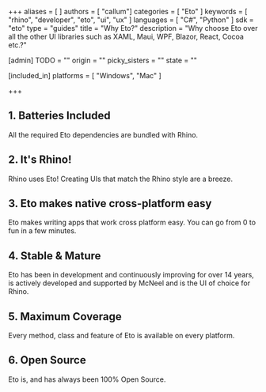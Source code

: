 +++
aliases = [ ]
authors = [ "callum"]
categories = [ "Eto" ]
keywords = [ "rhino", "developer", "eto", "ui", "ux" ]
languages = [ "C#", "Python" ]
sdk = "eto"
type = "guides"
title = "Why Eto?"
description = "Why choose Eto over all the other UI libraries such as XAML, Maui, WPF, Blazor, React, Cocoa etc.?"

[admin]
TODO = ""
origin = ""
picky_sisters = ""
state = ""

[included_in]
platforms = [ "Windows", "Mac" ]

+++
<!-- Sizing, automatic, manual etc. -->

## 1. Batteries Included
All the required Eto dependencies are bundled with Rhino.

## 2. It's Rhino!
Rhino uses Eto! Creating UIs that match the Rhino style are a breeze.

## 3. Eto makes native cross-platform easy
Eto makes writing apps that work cross platform easy. You can go from 0 to fun in a few minutes.

## 4. Stable & Mature
Eto has been in development and continuously improving for over 14 years, is actively developed and supported by McNeel and is the UI of choice for Rhino.

## 5. Maximum Coverage
Every method, class and feature of Eto is available on every platform.

## 6. Open Source
Eto is, and has always been 100% Open Source.
